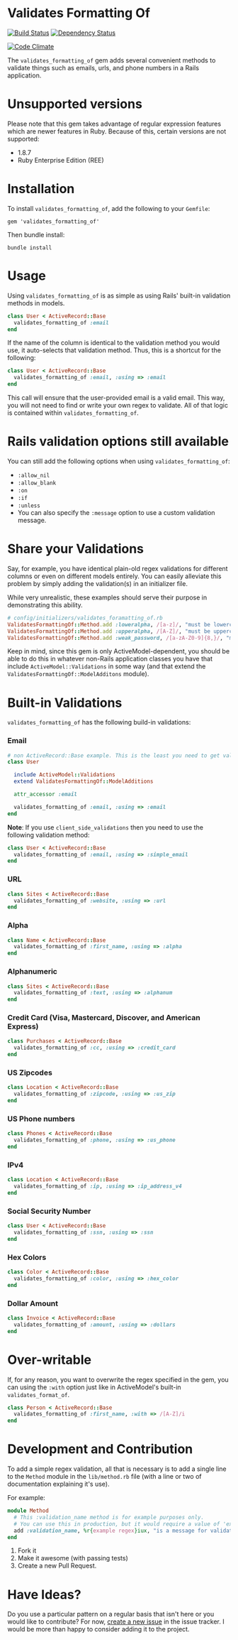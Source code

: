 # Validates Formatting Of

[![Build Status](https://secure.travis-ci.org/mattdbridges/validates_formatting_of.png)](http://travis-ci.org/mattdbridges/validates_formatting_of)
[![Dependency Status](https://gemnasium.com/mattdbridges/validates_formatting_of.png?travis)](https://gemnasium.com/mattdbridges/validates_formatting_of)

[![Code Climate](https://codeclimate.com/badge.png)](https://codeclimate.com/github/mattdbridges/validates_formatting_of)

The `validates_formatting_of` gem adds several convenient methods to validate things such as emails, urls, and phone numbers in a Rails application.

# Unsupported versions

Please note that this gem takes advantage of regular expression features which are newer features in Ruby. Because of this, certain versions are not supported:

* 1.8.7
* Ruby Enterprise Edition (REE)

# Installation

To install `validates_formatting_of`, add the following to your `Gemfile`:

    gem 'validates_formatting_of'

Then bundle install:

    bundle install

# Usage

Using `validates_formatting_of` is as simple as using Rails' built-in validation methods in models.

```ruby
class User < ActiveRecord::Base
  validates_formatting_of :email
end
```

If the name of the column is identical to the validation method you would use, it auto-selects that validation method. Thus, this is a shortcut for the following:

```ruby
class User < ActiveRecord::Base
  validates_formatting_of :email, :using => :email
end
```

This call will ensure that the user-provided email is a valid email. This way, you will not need to find or write your own regex to validate. All of that logic is contained within `validates_formatting_of`.

# Rails validation options still available

You can still add the following options when using `validates_formatting_of`:

* `:allow_nil`
* `:allow_blank`
* `:on`
* `:if`
* `:unless`
* You can also specify the `:message` option to use a custom validation message.

# Share your Validations

Say, for example, you have identical plain-old regex validations for different columns or even on different models entirely. You can easily alleviate this problem by simply adding the validation(s) in an initializer file.

While very unrealistic, these examples should serve their purpose in demonstrating this ability.

```ruby
# config/initializers/validates_foramatting_of.rb
ValidatesFormattingOf::Method.add :loweralpha, /[a-z]/, "must be lowercase and no spaces"
ValidatesFormattingOf::Method.add :upperalpha, /[A-Z]/, "must be uppercase and no spaces"
ValidatesFormattingOf::Method.add :weak_password, /[a-zA-Z0-9]{8,}/, "must contain only letters and numbers and be at least 8 characters long".
```

Keep in mind, since this gem is only ActiveModel-dependent, you should be able to do this in whatever non-Rails application classes you have that include `ActiveModel::Validations` in some way (and that extend the `ValidatesFormattingOf::ModelAdditons` module).

# Built-in Validations

`validates_formatting_of` has the following build-in validations:

### Email

```ruby
# non ActiveRecord::Base example. This is the least you need to get validations running.
class User

  include ActiveModel::Validations
  extend ValidatesFormattingOf::ModelAdditions

  attr_accessor :email

  validates_formatting_of :email, :using => :email
end
```

**Note**: If you use `client_side_validations` then you need to use the following validation method:

```ruby
class User < ActiveRecord::Base
  validates_formatting_of :email, :using => :simple_email
end
```

### URL

```ruby
class Sites < ActiveRecord::Base
  validates_formatting_of :website, :using => :url
end
```

### Alpha

```ruby
class Name < ActiveRecord::Base
  validates_formatting_of :first_name, :using => :alpha
end
```

### Alphanumeric

```ruby
class Sites < ActiveRecord::Base
  validates_formatting_of :text, :using => :alphanum
end
```

### Credit Card (Visa, Mastercard, Discover, and American Express)

```ruby
class Purchases < ActiveRecord::Base
  validates_formatting_of :cc, :using => :credit_card
end
```

### US Zipcodes

```ruby
class Location < ActiveRecord::Base
  validates_formatting_of :zipcode, :using => :us_zip
end
```

### US Phone numbers

```ruby
class Phones < ActiveRecord::Base
  validates_formatting_of :phone, :using => :us_phone
end
```

### IPv4

```ruby
class Location < ActiveRecord::Base
  validates_formatting_of :ip, :using => :ip_address_v4
end
```

### Social Security Number

```ruby
class User < ActiveRecord::Base
  validates_formatting_of :ssn, :using => :ssn
end
```

### Hex Colors

```ruby
class Color < ActiveRecord::Base
  validates_formatting_of :color, :using => :hex_color
end
```

### Dollar Amount

```ruby
class Invoice < ActiveRecord::Base
  validates_formatting_of :amount, :using => :dollars
end
```

# Over-writable

If, for any reason, you want to overwrite the regex specified in the gem, you can using the `:with` option just like in ActiveModel's built-in `validates_format_of`.

```ruby
class Person < ActiveRecord::Base
  validates_formatting_of :first_name, :with => /[A-Z]/i
end
```

# Development and Contribution

To add a simple regex validation, all that is necessary is to add a single line to the `Method` module in the `lib/method.rb` file (with a line or two of documentation explaining it's use).

For example:

```ruby
module Method
  # This :validation_name method is for example purposes only.
  # You can use this in production, but it would require a value of 'example regex' to pass.
  add :validation_name, %r{example regex}iux, "is a message for validation method :validation_name"
end
```

1. Fork it
2. Make it awesome (with passing tests)
3. Create a new Pull Request.

# Have Ideas?

Do you use a particular pattern on a regular basis that isn't here or you would like to contribute? For now, [create a new issue](https://github.com/mattdbridges/validates_formatting_of/issues/new) in the issue tracker. I would be more than happy to consider adding it to the project.
